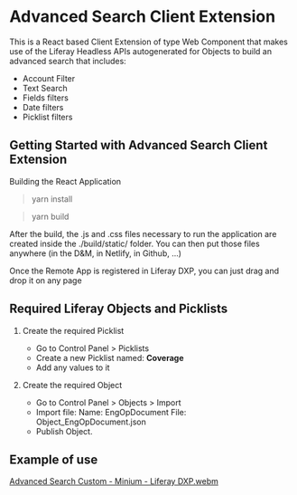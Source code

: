 # Advanced Search Client Extension
This is a React based Client Extension of type Web Component that makes use of the Liferay Headless APIs autogenerated for Objects to build an advanced search that includes:
- Account Filter
- Text Search
- Fields filters
- Date filters
- Picklist filters



## Getting Started with Advanced Search Client Extension

Building the React Application
> yarn install

> yarn build

After the build, the .js and .css files necessary to run the application are created inside the ./build/static/ folder. You can then put those files anywhere (in the D&M, in Netlify, in Github, ...)

Once the Remote App is registered in Liferay DXP, you can just drag and drop it on any page

## Required Liferay Objects and Picklists

1. Create the required Picklist
   - Go to Control Panel > Picklists
   - Create a new Picklist named: **Coverage**
   - Add any values to it
   
2. Create the required Object
   - Go to Control Panel >  Objects > Import
   - Import file: Name: EngOpDocument File: Object_EngOpDocument.json
   - Publish Object.

## Example of use

[Advanced Search Custom - Minium - Liferay DXP.webm](https://user-images.githubusercontent.com/19341713/212333798-7e247dc3-2983-486a-ba46-0936d9ecdb01.webm)
